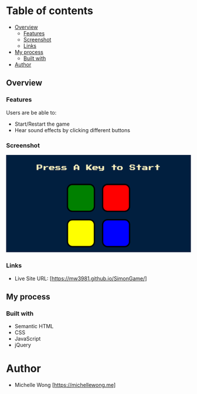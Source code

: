 # Table of contents

- [Overview](#overview)
  - [Features](#features)
  - [Screenshot](#screenshot)
  - [Links](#links)
- [My process](#my-process)
  - [Built with](#built-with)
- [Author](#author)

## Overview

### Features

Users are be able to:

- Start/Restart the game
- Hear sound effects by clicking different buttons

### Screenshot

![](simon-game.png)

### Links

- Live Site URL: [https://mw3981.github.io/SimonGame/]

## My process

### Built with

- Semantic HTML
- CSS
- JavaScript
- jQuery

# Author

- Michelle Wong [https://michellewong.me]
